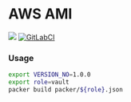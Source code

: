 AWS AMI
===========

<a href="https://codeclimate.com/github/mikesupertrampster/aws-images/maintainability"><img src="https://api.codeclimate.com/v1/badges/ca3843d3e263f950f008/maintainability" /></a>
[![GitLabCI](https://gitlab.com/mikesupertrampsters/aws-images/badges/master/pipeline.svg
)](https://gitlab.com/mikesupertrampsters/aws-images)


### Usage

```bash
export VERSION_NO=1.0.0
export role=vault
packer build packer/${role}.json
```